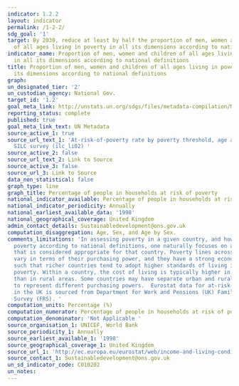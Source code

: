 ```yaml
---
indicator: 1.2.2
layout: indicator
permalink: /1-2-2/
sdg_goal: '1'
target: By 2030, reduce at least by half the proportion of men, women and children
  of all ages living in poverty in all its dimensions according to national definitions
indicator_name: Proportion of men, women and children of all ages living in poverty
  in all its dimensions according to national definitions
title: Proportion of men, women and children of all ages living in poverty in all
  its dimensions according to national definitions
graph:
un_designated_tier: '2'
un_custodian_agency: National Gov.
target_id: '1.2'
goal_meta_link: http://unstats.un.org/sdgs/files/metadata-compilation/Metadata-Goal-1.pdf
reporting_status: complete
published: true
goal_meta_link_text: UN Metadata
source_active_1: true
source_url_text_1: 'At-risk-of-poverty rate by poverty threshold, age and sex – EU
  SILC survey (ilc_li02) '
source_active_2: false
source_url_text_2: Link to Source
source_active_3: false
source_url_3: Link to Source
data_non_statistical: false
graph_type: line
graph_title: Percentage of people in households at risk of poverty
national_indicator_available: Percentage of people in households at risk of poverty
national_indicator_periodicity: Annually
national_earliest_available_data: '1998'
national_geographical_coverage: United Kingdom
admin_contact_details: Sustainabledevelopment@ons.gov.uk
computation_disaggregation: Age, Sex, and Age by Sex.
comments_limitations: 'In assessing poverty in a given country, and how best to reduce
  poverty according to national definitions, one naturally focuses on a poverty line
  that is considered appropriate for that country. Poverty lines across countries
  vary in terms of their purchasing power, and they have a strong economic gradient,
  such that richer countries tend to adopt higher standards of living in defining
  poverty. Within a country, the cost of living is typically higher in urban areas
  than in rural areas. Some countries may have separate urban and rural poverty lines
  to represent different purchasing powers.  Eurostat data for at-risk-of-poverty
  in the UK is sourced from Department for Work and Pensions (UK) Family Resources
  Survey (FRS). '
computation_units: Percentage (%)
computation_numerator: Percentage of people in households at risk of poverty
computation_denominator: 'Not Applicable '
source_organisation_1: UNICEF, World Bank
source_periodicity_1: Annually
source_earliest_available_1: '1998'
source_geographical_coverage_1: United Kingdom
source_url_1: 'http://ec.europa.eu/eurostat/web/income-and-living-conditions/data/database '
source_contact_1: Sustainabledevelopment@ons.gov.uk
un_sd_indicator_code: C010202
un_notes:
---
```

